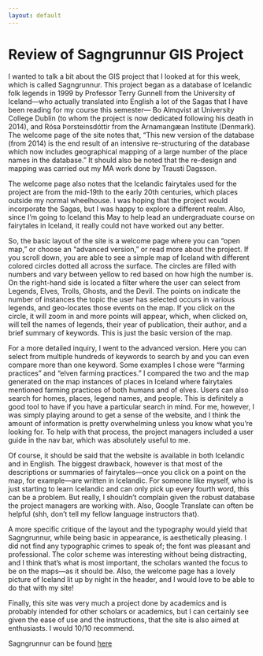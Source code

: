 ```yaml
---
layout: default
---
```

# Review of Sagngrunnur GIS Project

I wanted to talk a bit about the GIS project that I looked at for this week, which is called Sagngrunnur. This project began as a database of Icelandic folk legends in 1999 by Professor Terry Gunnell from the University of Iceland—who actually translated into English a lot of the Sagas that I have been reading for my course this semester— Bo Almqvist at University College Dublin (to whom the project is now dedicated following his death in 2014), and Rósa Þorsteinsdóttir from the Arnamangæan Institute (Denmark). The welcome page of the site notes that, “This new version of the database (from 2014) is the end result of an intensive re-structuring of the database which now includes geographical mapping of a large number of the place names in the database.” It should also be noted that the re-design and mapping was carried out my MA work done by Trausti Dagsson.

The welcome page also notes that the Icelandic fairytales used for the project are from the mid-19th to the early 20th centuries, which places outside my normal wheelhouse. I was hoping that the project would incorporate the Sagas, but I was happy to explore a different realm. Also, since I’m going to Iceland this May to help lead an undergraduate course on fairytales in Iceland, it really could not have worked out any better.

So, the basic layout of the site is a welcome page where you can “open map,” or choose an “advanced version,” or read more about the project. If you scroll down, you are able to see a simple map of Iceland with different colored circles dotted all across the surface. The circles are filled with numbers and vary between yellow to red based on how high the number is. On the right-hand side is located a filter where the user can select from Legends, Elves, Trolls, Ghosts, and the Devil. The points on indicate the number of instances the topic the user has selected occurs in various legends, and geo-locates those events on the map. If you click on the circle, it will zoom in and more points will appear, which, when clicked on, will tell the names of legends, their year of publication, their author, and a brief summary of keywords. This is just the basic version of the map.

For a more detailed inquiry, I went to the advanced version. Here you can select from multiple hundreds of keywords to search by and you can even compare more than one keyword. Some examples I chose were “farming practices” and “elven farming practices.” I compared the two and the map generated on the map instances of places in Iceland where fairytales mentioned farming practices of both humans and of elves. Users can also search for homes, places, legend names, and people. This is definitely a good tool to have if you have a particular search in mind. For me, however, I was simply playing around to get a sense of the website, and I think the amount of information is pretty overwhelming unless you know what you’re looking for. To help with that process, the project managers included a user guide in the nav bar, which was absolutely useful to me.

Of course, it should be said that the website is available in both Icelandic and in English. The biggest drawback, however is that most of the descriptions or summaries of fairytales—once you click on a point on the map, for example—are written in Icelandic. For someone like myself, who is just starting to learn Icelandic and can only pick up every fourth word, this can be a problem. But really, I shouldn’t complain given the robust database the project managers are working with. Also, Google Translate can often be helpful (shh, don’t tell my fellow language instructors that).

A more specific critique of the layout and the typography would yield that Sagngrunnur, while being basic in appearance, is aesthetically pleasing. I did not find any typographic crimes to speak of; the font was pleasant and professional. The color scheme was interesting without being distracting, and I think that’s what is most important, the scholars wanted the focus to be on the maps—as it should be. Also, the welcome page has a lovely picture of Iceland lit up by night in the header, and I would love to be able to do that with my site!

Finally, this site was very much a project done by academics and is probably intended for other scholars or academics, but I can certainly see given the ease of use and the instructions, that the site is also aimed at enthusiasts. I would 10/10 recommend.

Sagngrunnur can be found [here](http://sagnagrunnur.com/en/)

